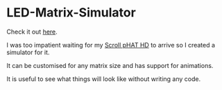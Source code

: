 # LED-Matrix-Simulator
Check it out [here](https://samster395.github.io/LED-Matrix-Simulator/).

I was too impatient waiting for my [Scroll pHAT HD](https://shop.pimoroni.com/products/scroll-phat-hd) to arrive so I created a simulator for it.

It can be customised for any matrix size and has support for animations.

It is useful to see what things will look like without writing any code.
